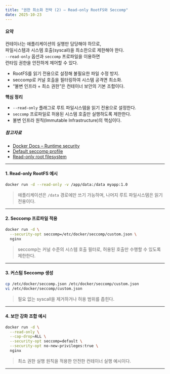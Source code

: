 ```yaml
---
title: "권한 최소화 전략 (2) – Read-only RootFS와 Seccomp"
date: 2025-10-23
---
```


#### 요약  
컨테이너는 애플리케이션의 실행만 담당해야 하므로,  
파일시스템과 시스템 호출(syscall)을 최소한으로 제한해야 한다.  
`--read-only` 옵션과 `seccomp` 프로파일을 이용하면  
런타임 권한을 안전하게 제어할 수 있다.  

* RootFS를 읽기 전용으로 설정해 불필요한 파일 수정 방지.
* seccomp로 커널 호출을 필터링하여 시스템 공격면 최소화.
* “불변 인프라 + 최소 권한”은 컨테이너 보안의 기본 조합이다.

**핵심 정리**
- `--read-only` 플래그로 루트 파일시스템을 읽기 전용으로 설정한다.  
- `seccomp` 프로파일로 허용된 시스템 호출만 실행하도록 제한한다.  
- 불변 인프라 원칙(Immutable Infrastructure)의 핵심이다.  

##### 참고자료
- [Docker Docs – Runtime security](https://docs.docker.com/engine/security/seccomp/)
- [Default seccomp profile](https://github.com/moby/moby/blob/master/profiles/seccomp/default.json)
- [Read-only root filesystem](https://docs.docker.com/config/containers/resource_constraints/#read-only)

---

#### 1. Read-only RootFS 예시
```bash
docker run -d --read-only -v /app/data:/data myapp:1.0
````

> 애플리케이션은 `/data` 경로에만 쓰기 가능하며, 나머지 루트 파일시스템은 읽기 전용이다.

---

#### 2. Seccomp 프로파일 적용

```bash
docker run -d \
  --security-opt seccomp=/etc/docker/seccomp/custom.json \
  nginx
```

> seccomp는 커널 수준의 시스템 호출 필터로,
> 허용된 호출만 수행할 수 있도록 제한한다.

---

#### 3. 커스텀 Seccomp 생성

```bash
cp /etc/docker/seccomp.json /etc/docker/seccomp/custom.json
vi /etc/docker/seccomp/custom.json
```

> 필요 없는 syscall을 제거하거나 허용 범위를 좁힌다.

---

#### 4. 보안 강화 조합 예시

```bash
docker run -d \
  --read-only \
  --cap-drop=ALL \
  --security-opt seccomp=default \
  --security-opt no-new-privileges:true \
  nginx
```

> 최소 권한 실행 원칙을 적용한 안전한 컨테이너 실행 예시이다.

---

